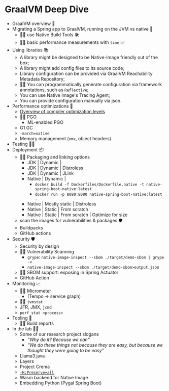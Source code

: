 # GraalVM Deep Dive

* GraalVM overview 🐰
* Migrating a Spring app to GraalVM, running on the JVM vs native 🤖
  * 👩‍💻 use Native Build Tools 🛠️
  * 👩‍💻 basic performance measurements with `time` 📈
* Using libraries 📚
  * A library might be designed to be Native-Image friendly out of the box;
  * A library might add config files to its source code;
  * Library configuration can be provided via GraalVM Reachability Metadata Repository;
  * 👩‍💻 You can programmatically generate configuration via framework annotations, such as `Reflective`;
  * You can use Native Image's Tracing Agent;
  * You can provide configuration manually via json.
* Performance optimizations 🚀
  * [Overview of compiler optimization levels](https://github.com/alina-yur/native-spring-boot?tab=readme-ov-file#optimization-levels-in-native-image)
  * 👩‍💻 PGO
    * ML-enabled PGO
  * G1 GC
  * `-march=native`
  * Memory management (`xmx`, object headers)
* Testing 👨‍🔬 <!-- mvn -Pnative test -->
* Deployment 📦
  * 👩‍💻 Packaging and linking options
    * JDK | Dynamic |
    * JDK | Dynamic | Distroless
    * JDK | Dynamic | JLink
    * Native | Dynamic |
      * `docker build -f Dockerfiles/Dockerfile.native -t native-spring-boot-native:latest .`
      * `docker run -p 8080:8080 native-spring-boot-native:latest .`
    * Native | Mostly static | Distroless
    * Native | Static | From scratch 
    * Native | Static | From scratch | Optimize for size
  * scan the images for vulnerabilities & packages 🛡️
  * Buildpacks
  * GitHub actions
* Security 🛡️
  *  Security by design
  * 👩‍💻 Vulnerability Scanning
    * `grype`: `native-image-inspect --sbom ./target/demo-sbom | grype -v`
    * `native-image-inspect --sbom ./target/demo-sbom>output.json`
  * 👩‍💻 SBOM support: exposing in Spring Actuator
  * GitHub Action
* Monitoring 📈
  * 👩‍💻 Micrometer
    * (Tempo -> service graph)
  * 👩‍💻 `jvmstat` <!-- visualvm --jdkhome /Users/ayurenko/.sdkman/candidates/java/23-graal --> 
  * JFR, JMX, `jcmd`
  * `perf stat <process>`
* Tooling 🔮
  * 👩‍💻 Build reports
* In the lab 👩‍🔬
  * Some of our research project slogans
    * _"Why do it? Because we can"_
    * _"We do these things not because they are easy, but because we thought they were going to be easy"_
  * Llama3.java
  * Layers
  * Project Crema
  * [`-H:Preserve=all`](https://github.com/oracle/graal/pull/10180)
  * Wasm backend for Native Image
  * Embedding Python (Pygal Spring Boot)
